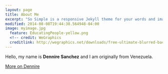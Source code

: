 ```yaml
---
layout: page
title: About Me
excerpt: "So Simple is a responsive Jekyll theme for your words and images."
modified: 2014-08-08T19:44:38.564948-04:00
image: myimage.jpg
  feature: EducatingPeople-yellow.png
  <!-- credit: WeGraphics
  creditlink: http://wegraphics.net/downloads/free-ultimate-blurred-background-pack/ -->
---
```


Hello, my name is **Dennire Sanchez** and I am originally from Venezuela. 


<a markdown="0" href="https://www.linkedin.com/in/dennire-sanchez-202395127/" class="btn">More on Dennire</a>

[^1]: Example: *domain.com/category-name/post-title*
 
